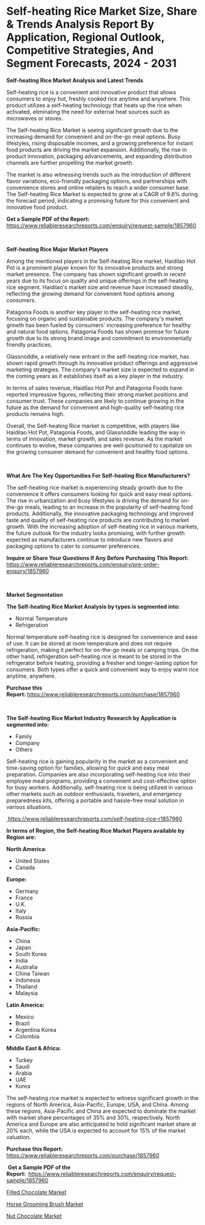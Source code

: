<p><h1>Self-heating Rice Market Size, Share & Trends Analysis Report By Application, Regional Outlook, Competitive Strategies, And Segment Forecasts, 2024 - 2031</h1></p><p><strong>Self-heating Rice Market Analysis and Latest Trends</strong></p>
<p><p>Self-heating rice is a convenient and innovative product that allows consumers to enjoy hot, freshly cooked rice anytime and anywhere. This product utilizes a self-heating technology that heats up the rice when activated, eliminating the need for external heat sources such as microwaves or stoves.</p><p>The Self-heating Rice Market is seeing significant growth due to the increasing demand for convenient and on-the-go meal options. Busy lifestyles, rising disposable incomes, and a growing preference for instant food products are driving the market expansion. Additionally, the rise in product innovation, packaging advancements, and expanding distribution channels are further propelling the market growth.</p><p>The market is also witnessing trends such as the introduction of different flavor variations, eco-friendly packaging options, and partnerships with convenience stores and online retailers to reach a wider consumer base. The Self-heating Rice Market is expected to grow at a CAGR of 9.8% during the forecast period, indicating a promising future for this convenient and innovative food product.</p></p>
<p><strong>Get a Sample PDF of the Report:&nbsp;</strong> <a href="https://www.reliableresearchreports.com/enquiry/request-sample/1857960">https://www.reliableresearchreports.com/enquiry/request-sample/1857960</a></p>
<p>&nbsp;</p>
<p><strong>Self-heating Rice Major Market Players</strong></p>
<p><p>Among the mentioned players in the Self-heating Rice market, Haidilao Hot Pot is a prominent player known for its innovative products and strong market presence. The company has shown significant growth in recent years due to its focus on quality and unique offerings in the self-heating rice segment. Haidilao's market size and revenue have increased steadily, reflecting the growing demand for convenient food options among consumers.</p><p>Patagonia Foods is another key player in the self-heating rice market, focusing on organic and sustainable products. The company's market growth has been fueled by consumers' increasing preference for healthy and natural food options. Patagonia Foods has shown promise for future growth due to its strong brand image and commitment to environmentally friendly practices.</p><p>Glassnoddle, a relatively new entrant in the self-heating rice market, has shown rapid growth through its innovative product offerings and aggressive marketing strategies. The company's market size is expected to expand in the coming years as it establishes itself as a key player in the industry.</p><p>In terms of sales revenue, Haidilao Hot Pot and Patagonia Foods have reported impressive figures, reflecting their strong market positions and consumer trust. These companies are likely to continue growing in the future as the demand for convenient and high-quality self-heating rice products remains high.</p><p>Overall, the Self-heating Rice market is competitive, with players like Haidilao Hot Pot, Patagonia Foods, and Glassnoddle leading the way in terms of innovation, market growth, and sales revenue. As the market continues to evolve, these companies are well-positioned to capitalize on the growing consumer demand for convenient and healthy food options.</p></p>
<p>&nbsp;</p>
<p><strong>What Are The Key Opportunities For Self-heating Rice Manufacturers?</strong></p>
<p><p>The self-heating rice market is experiencing steady growth due to the convenience it offers consumers looking for quick and easy meal options. The rise in urbanization and busy lifestyles is driving the demand for on-the-go meals, leading to an increase in the popularity of self-heating food products. Additionally, the innovative packaging technology and improved taste and quality of self-heating rice products are contributing to market growth. With the increasing adoption of self-heating rice in various markets, the future outlook for the industry looks promising, with further growth expected as manufacturers continue to introduce new flavors and packaging options to cater to consumer preferences.</p></p>
<p><strong>Inquire or Share Your Questions If Any Before Purchasing This Report:</strong> <a href="https://www.reliableresearchreports.com/enquiry/pre-order-enquiry/1857960">https://www.reliableresearchreports.com/enquiry/pre-order-enquiry/1857960</a></p>
<p>&nbsp;</p>
<p><strong>Market Segmentation</strong></p>
<p><strong>The Self-heating Rice Market Analysis by types is segmented into:</strong></p>
<p><ul><li>Normal Temperature</li><li>Refrigeration</li></ul></p>
<p><p>Normal temperature self-heating rice is designed for convenience and ease of use. It can be stored at room temperature and does not require refrigeration, making it perfect for on-the-go meals or camping trips. On the other hand, refrigeration self-heating rice is meant to be stored in the refrigerator before heating, providing a fresher and longer-lasting option for consumers. Both types offer a quick and convenient way to enjoy warm rice anytime, anywhere.</p></p>
<p><strong>Purchase this Report:&nbsp;</strong><a href="https://www.reliableresearchreports.com/purchase/1857960">https://www.reliableresearchreports.com/purchase/1857960</a></p>
<p>&nbsp;</p>
<p><strong>The Self-heating Rice Market Industry Research by Application is segmented into:</strong></p>
<p><ul><li>Family</li><li>Company</li><li>Others</li></ul></p>
<p><p>Self-heating rice is gaining popularity in the market as a convenient and time-saving option for families, allowing for quick and easy meal preparation. Companies are also incorporating self-heating rice into their employee meal programs, providing a convenient and cost-effective option for busy workers. Additionally, self-heating rice is being utilized in various other markets such as outdoor enthusiasts, travelers, and emergency preparedness kits, offering a portable and hassle-free meal solution in various situations.</p></p>
<p><a href="https://www.reliableresearchreports.com/self-heating-rice-r1857960">&nbsp;https://www.reliableresearchreports.com/self-heating-rice-r1857960</a></p>
<p><strong>In terms of Region, the Self-heating Rice Market Players available by Region are:</strong></p>
<p>
    <p> <strong> North America: </strong>
        <ul>
            <li>United States</li>
            <li>Canada</li>
        </ul>
        </p> 
    <p> <strong> Europe: </strong>
        <ul>
            <li>Germany</li>
            <li>France</li>
            <li>U.K.</li>
            <li>Italy</li>
            <li>Russia</li>
        </ul>
        </p> 
    <p> <strong> Asia-Pacific: </strong>
        <ul>
            <li>China</li>
            <li>Japan</li>
            <li>South Korea</li>
            <li>India</li>
            <li>Australia</li>
            <li>China Taiwan</li>
            <li>Indonesia</li>
            <li>Thailand</li>
            <li>Malaysia</li>
        </ul>
        </p> 
    <p> <strong> Latin America: </strong>
        <ul>
            <li>Mexico</li>
            <li>Brazil</li>
            <li>Argentina Korea</li>
            <li>Colombia</li>
        </ul>
        </p> 
    <p> <strong> Middle East & Africa: </strong>
        <ul>
            <li>Turkey</li>
            <li>Saudi</li>
            <li>Arabia</li>
            <li>UAE</li>
            <li>Korea</li>
        </ul>
    </p>
    </p>
<p><p>The self-heating rice market is expected to witness significant growth in the regions of North America, Asia-Pacific, Europe, USA, and China. Among these regions, Asia-Pacific and China are expected to dominate the market with market share percentages of 35% and 30%, respectively. North America and Europe are also anticipated to hold significant market share at 20% each, while the USA is expected to account for 15% of the market valuation.</p></p>
<p><strong>Purchase this Report: </strong><a href="https://www.reliableresearchreports.com/purchase/1857960">https://www.reliableresearchreports.com/purchase/1857960</a></p>
<p>&nbsp;<strong>Get a Sample PDF of the Report:&nbsp;&nbsp;</strong><a href="https://www.reliableresearchreports.com/enquiry/request-sample/1857960">https://www.reliableresearchreports.com/enquiry/request-sample/1857960</a></p>
<p><strong></strong></p>
<p><p><a href="https://github.com/cecuraprangm/Market-Research-Report-List-3/blob/main/filled-chocolate-market.md">Filled Chocolate Market</a></p><p><a href="https://github.com/fiixsa/Market-Research-Report-List-3/blob/main/horse-grooming-brush-market.md">Horse Grooming Brush Market</a></p><p><a href="https://github.com/Airanohannonzb68e5pb53oc1/Market-Research-Report-List-3/blob/main/nut-chocolate-market.md">Nut Chocolate Market</a></p></p>